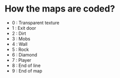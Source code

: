 # How the maps are coded?

* 0 : Transparent texture
* 1 : Exit door
* 2 : Dirt
* 3 : Mobs
* 4 : Wall
* 5 : Rock
* 6 : Diamond
* 7 : Player
* 8 : End of line
* 9 : End of map


